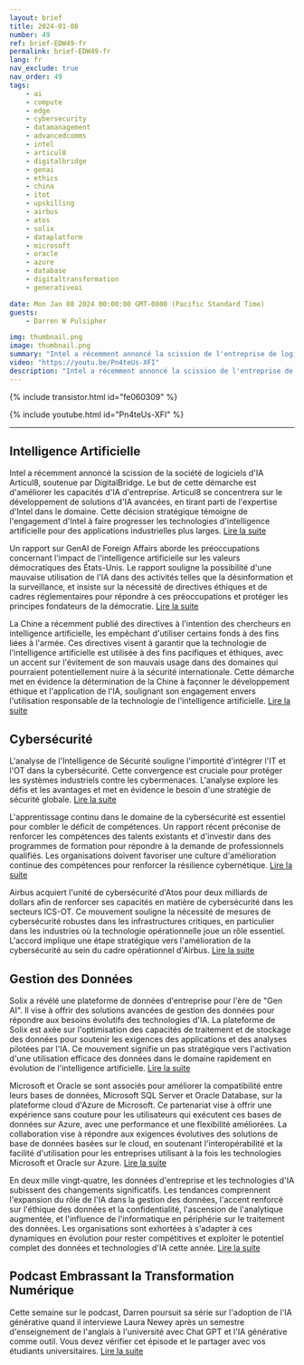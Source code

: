 ```yaml
---
layout: brief
title: 2024-01-08
number: 49
ref: brief-EDW49-fr
permalink: brief-EDW49-fr
lang: fr
nav_exclude: true
nav_order: 49
tags:
    - ai
    - compute
    - edge
    - cybersecurity
    - datamanagement
    - advancedcomms
    - intel
    - articul8
    - digitalbridge
    - genai
    - ethics
    - china
    - itot
    - upskilling
    - airbus
    - atos
    - solix
    - dataplatform
    - microsoft
    - oracle
    - azure
    - database
    - digitaltransformation
    - generativeai

date: Mon Jan 08 2024 00:00:00 GMT-0800 (Pacific Standard Time)
guests:
    - Darren W Pulsipher

img: thumbnail.png
image: thumbnail.png
summary: "Intel a récemment annoncé la scission de l'entreprise de logiciels d'IA Articul8, soutenue par DigitalBridge. Le but de cette manoeuvre est d'améliorer les capacités d'IA en entreprise. Articul8 se concentrera sur le développement de solutions avancées d'IA, en tirant parti de l'expertise d'Intel dans ce domaine. Ce mouvement stratégique signifie l'engagement d'Intel à faire progresser les technologies d'intelligence artificielle pour des applications industrielles plus larges."
video: "https://youtu.be/Pn4teUs-XFI"
description: "Intel a récemment annoncé la scission de l'entreprise de logiciels d'IA Articul8, soutenue par DigitalBridge. Le but de cette manoeuvre est d'améliorer les capacités d'IA en entreprise. Articul8 se concentrera sur le développement de solutions avancées d'IA, en tirant parti de l'expertise d'Intel dans ce domaine. Ce mouvement stratégique signifie l'engagement d'Intel à faire progresser les technologies d'intelligence artificielle pour des applications industrielles plus larges."
---
```



{% include transistor.html id="fe060309" %}



{% include youtube.html id="Pn4teUs-XFI" %}


---

## Intelligence Artificielle



Intel a récemment annoncé la scission de la société de logiciels d'IA Articul8, soutenue par DigitalBridge. Le but de cette démarche est d'améliorer les capacités d'IA d'entreprise. Articul8 se concentrera sur le développement de solutions d'IA avancées, en tirant parti de l'expertise d'Intel dans le domaine. Cette décision stratégique témoigne de l'engagement d'Intel à faire progresser les technologies d'intelligence artificielle pour des applications industrielles plus larges. [Lire la suite](https://www.reuters.com/technology/intel-spins-out-ai-software-firm-with-backing-digitalbridge-2024-01-03/)



Un rapport sur GenAI de Foreign Affairs aborde les préoccupations concernant l'impact de l'intelligence artificielle sur les valeurs démocratiques des États-Unis. Le rapport souligne la possibilité d'une mauvaise utilisation de l'IA dans des activités telles que la désinformation et la surveillance, et insiste sur la nécessité de directives éthiques et de cadres réglementaires pour répondre à ces préoccupations et protéger les principes fondateurs de la démocratie. [Lire la suite](https://www.foreignaffairs.com/united-states/artificial-intelligences-threat-democracy)



La Chine a récemment publié des directives à l'intention des chercheurs en intelligence artificielle, les empêchant d'utiliser certains fonds à des fins liées à l'armée. Ces directives visent à garantir que la technologie de l'intelligence artificielle est utilisée à des fins pacifiques et éthiques, avec un accent sur l'évitement de son mauvais usage dans des domaines qui pourraient potentiellement nuire à la sécurité internationale. Cette démarche met en évidence la détermination de la Chine à façonner le développement éthique et l'application de l'IA, soulignant son engagement envers l'utilisation responsable de la technologie de l'intelligence artificielle. [Lire la suite](https://www.scmp.com/news/china/science/article/3247420/china-unveils-new-artificial-intelligence-guidelines-scientists-and-bans-use-funding-applications)

## Cybersécurité



L'analyse de l'Intelligence de Sécurité souligne l'importité d'intégrer l'IT et l'OT dans la cybersécurité. Cette convergence est cruciale pour protéger les systèmes industriels contre les cybermenaces. L'analyse explore les défis et les avantages et met en évidence le besoin d'une stratégie de sécurité globale. [Lire la suite](https://securityintelligence.com/posts/it-and-ot-cybersecurity-integration/)



L'apprentissage continu dans le domaine de la cybersécurité est essentiel pour combler le déficit de compétences. Un rapport récent préconise de renforcer les compétences des talents existants et d'investir dans des programmes de formation pour répondre à la demande de professionnels qualifiés. Les organisations doivent favoriser une culture d'amélioration continue des compétences pour renforcer la résilience cybernétique. [Lire la suite](https://www.informationweek.com/cyber-resilience/upskilling-is-the-secret-to-closing-the-cybersecurity-skills-gap-)



Airbus acquiert l'unité de cybersécurité d'Atos pour deux milliards de dollars afin de renforcer ses capacités en matière de cybersécurité dans les secteurs ICS-OT. Ce mouvement souligne la nécessité de mesures de cybersécurité robustes dans les infrastructures critiques, en particulier dans les industries où la technologie opérationnelle joue un rôle essentiel. L'accord implique une étape stratégique vers l'amélioration de la cybersécurité au sein du cadre opérationnel d'Airbus. [Lire la suite](https://www.darkreading.com/ics-ot-security/airbus-acquire-atos-cybersecurity-unit-2-billion)

## Gestion des Données



Solix a révélé une plateforme de données d'entreprise pour l'ère de "Gen AI". Il vise à offrir des solutions avancées de gestion des données pour répondre aux besoins évolutifs des technologies d'IA. La plateforme de Solix est axée sur l'optimisation des capacités de traitement et de stockage des données pour soutenir les exigences des applications et des analyses pilotées par l'IA. Ce mouvement signifie un pas stratégique vers l'activation d'une utilisation efficace des données dans le domaine rapidement en évolution de l'intelligence artificielle. [Lire la suite](https://venturebeat.com/data-infrastructure/solix-launches-new-enterprise-data-platform-for-the-gen-ai-era/)



Microsoft et Oracle se sont associés pour améliorer la compatibilité entre leurs bases de données, Microsoft SQL Server et Oracle Database, sur la plateforme cloud d'Azure de Microsoft. Ce partenariat vise à offrir une expérience sans couture pour les utilisateurs qui exécutent ces bases de données sur Azure, avec une performance et une flexibilité améliorées. La collaboration vise à répondre aux exigences évolutives des solutions de base de données basées sur le cloud, en soutenant l'interopérabilité et la facilité d'utilisation pour les entreprises utilisant à la fois les technologies Microsoft et Oracle sur Azure. [Lire la suite](https://www.infoq.com/news/2024/01/microsoft-oracle-database-azure/)



En deux mille vingt-quatre, les données d'entreprise et les technologies d'IA subissent des changements significatifs. Les tendances comprennent l'expansion du rôle de l'IA dans la gestion des données, l'accent renforcé sur l'éthique des données et la confidentialité, l'ascension de l'analytique augmentée, et l'influence de l'informatique en périphérie sur le traitement des données. Les organisations sont exhortées à s'adapter à ces dynamiques en évolution pour rester compétitives et exploiter le potentiel complet des données et technologies d'IA cette année. [Lire la suite](https://tdwi.org/articles/2024/01/05/ta-all-shifting-sands-in-enterprise-data-and-ai-technologies-in-2024.aspx)

## Podcast Embrassant la Transformation Numérique



Cette semaine sur le podcast, Darren poursuit sa série sur l'adoption de l'IA générative quand il interviewe Laura Newey après un semestre d'enseignement de l'anglais à l'université avec Chat GPT et l'IA générative comme outil. Vous devez vérifier cet épisode et le partager avec vos étudiants universitaires. [Lire la suite](https://www.embracingdigital.org/en)


